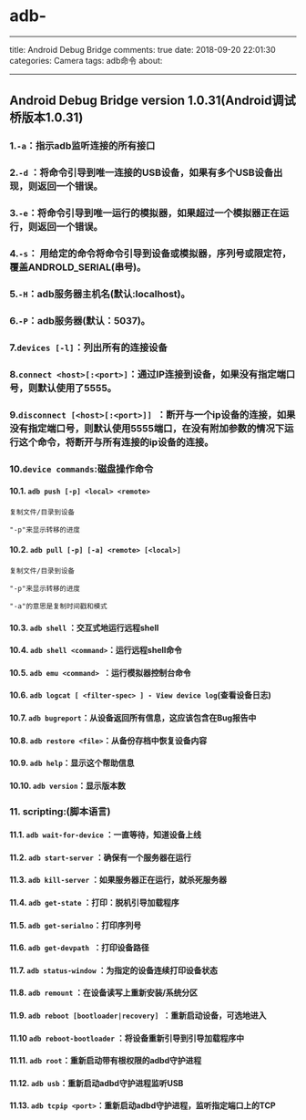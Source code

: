 # adb-

---

title: Android Debug Bridge
comments: true
date: 2018-09-20 22:01:30
categories: Camera
tags: adb命令
about:

---

## Android Debug Bridge version 1.0.31(Android调试桥版本1.0.31)

### 1.`-a`：指示adb监听连接的所有接口

### 2.`-d` ：将命令引导到唯一连接的USB设备，如果有多个USB设备出现，则返回一个错误。

### 3.`-e`：将命令引导到唯一运行的模拟器，如果超过一个模拟器正在运行，则返回一个错误。

### 4.`-s`： 用给定的命令将命令引导到设备或模拟器，序列号或限定符，覆盖ANDROLD_SERIAL(串号)。

### 5.`-H`：adb服务器主机名(默认:localhost)。

### 6.`-P`：adb服务器(默认：5037)。

### 7.`devices [-l]`：列出所有的连接设备

### 8.`connect <host>[:<port>]`：通过IP连接到设备，如果没有指定端口号，则默认使用了5555。

### 9.`disconnect [<host>[:<port>]] `：断开与一个ip设备的连接，如果没有指定端口号，则默认使用5555端口，在没有附加参数的情况下运行这个命令，将断开与所有连接的ip设备的连接。

### 10.`device commands`:磁盘操作命令

#### 10.1. `adb push [-p] <local> <remote>`

```
复制文件/目录到设备

"-p"来显示转移的进度

```

#### 10.2. `adb pull [-p] [-a] <remote> [<local>]`

```
复制文件/目录到设备

"-p"来显示转移的进度

"-a"的意思是复制时间戳和模式

```

#### 10.3. `adb shell` ：交互式地运行远程shell

#### 10.4. `adb shell <command>`：运行远程shell命令

#### 10.5. `adb emu <command> `：运行模拟器控制台命令

#### 10.6. `adb logcat [ <filter-spec> ] - View device log`(查看设备日志)

#### 10.7. `adb bugreport`：从设备返回所有信息，这应该包含在Bug报告中

#### 10.8. `adb restore <file>`：从备份存档中恢复设备内容

#### 10.9. `adb help`：显示这个帮助信息

#### 10.10. `adb version`：显示版本数

### 11. scripting:(脚本语言)

#### 11.1. `adb wait-for-device` ：一直等待，知道设备上线

#### 11.2. `adb start-server` ：确保有一个服务器在运行

#### 11.3. `adb kill-server` ：如果服务器正在运行，就杀死服务器

#### 11.4. `adb get-state` ：打印：脱机引导加载程序

#### 11.5. `adb get-serialno`：打印序列号

#### 11.6. `adb get-devpath `：打印设备路径

#### 11.7. `adb status-window` ：为指定的设备连续打印设备状态

#### 11.8. `adb remount` ：在设备读写上重新安装/系统分区

#### 11.9. `adb reboot [bootloader|recovery] `：重新启动设备，可选地进入

#### 11.10 `adb reboot-bootloader` ：将设备重新引导到引导加载程序中

#### 11.11. `adb root`：重新启动带有根权限的adbd守护进程

#### 11.12. `adb usb`：重新启动adbd守护进程监听USB

#### 11.13. `adb tcpip <port>`：重新启动adbd守护进程，监听指定端口上的TCP
